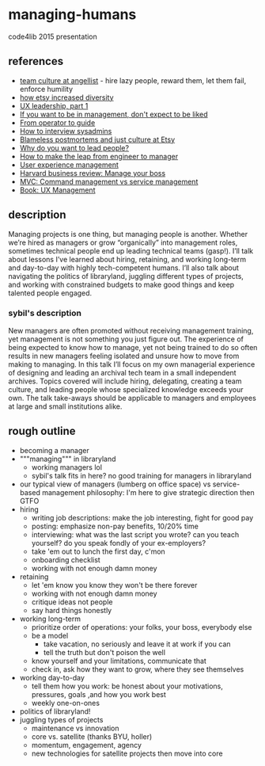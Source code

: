 managing-humans
===============

code4lib 2015 presentation

## references

- [team culture at angellist](http://www.slideshare.net/abstartups/dia01-02-keynotejoshuaslaytonangellistdoing-the-wrong-things-the-right-way) - hire lazy people, reward them, let them fail, enforce humility
- [how etsy increased diversity](https://www.youtube.com/watch?v=0D66GVc7ztA)
- [UX leadership, part 1](http://www.uxmatters.com/mt/archives/2014/12/ux-leadership-part-1-the-nature-of-great-leaders.php)
- [If you want to be in management, don't expect to be liked](http://dollymegan.com/if-you-want-to-be-in-management-dont-expect-to-be-liked/)
- [From operator to guide](http://sysadvent.blogspot.co.il/2014/12/day-8-from-operator-to-guide-lessons.html)
- [How to interview sysadmins](http://sysadvent.blogspot.co.il/2014/12/day-16-how-to-interview-systems.html)
- [Blameless postmortems and just culture at Etsy](https://codeascraft.com/2012/05/22/blameless-postmortems/)
- [Why do you want to lead people?](http://fractio.nl/2014/10/03/why-do-you-want-to-lead-people/)
- [How to make the leap from engineer to manager](http://blog.newrelic.com/2014/07/23/measuring-manager-success/)
- [User experience management](http://proquest.safaribooksonline.com/9780123854964)
- [Harvard business review: Manage your boss](https://hbr.org/2005/01/managing-your-boss)
- [MVC: Command management vs service management](https://modelviewculture.com/pieces/engineering-management-and-diversity)
- [Book: UX Management](http://proquest.safaribooksonline.com/book/web-development/usability/9780123854964)

## description

Managing projects is one thing, but managing people is another. Whether
we’re hired as managers or grow “organically” into management roles,
sometimes technical people end up leading technical teams (gasp!). I’ll
talk about lessons I’ve learned about hiring, retaining, and working
long-term and day-to-day with highly tech-competent humans. I’ll also
talk about navigating the politics of libraryland, juggling different
types of projects, and working with constrained budgets to make good
things and keep talented people engaged.

### sybil's description

New managers are often promoted without receiving management training,
yet management is not something you just figure out. The experience of
being expected to know how to manage, yet not being trained to do so
often results in new managers feeling isolated and unsure how to move
from making to managing. In this talk I’ll focus on my own managerial
experience of designing and leading an archival tech team in a small
independent archives. Topics covered will include hiring, delegating,
creating a team culture, and leading people whose specialized knowledge
exceeds your own. The talk take-aways should be applicable to managers
and employees at large and small institutions alike.

## rough outline

- becoming a manager
- """managing""" in libraryland
    + working managers lol
    + sybil's talk fits in here? no good training for managers in libraryland
- our typical view of managers (lumberg on office space) vs service-based management philosophy: I'm here to give strategic direction then GTFO
- hiring
    - writing job descriptions: make the job interesting, fight for good pay
    - posting: emphasize non-pay benefits, 10/20% time
    - interviewing: what was the last script you wrote? can you teach yourself? do you speak fondly of your ex-employers?
    - take 'em out to lunch the first day, c'mon
    - onboarding checklist
    - working with not enough damn money
- retaining
    - let 'em know you know they won't be there forever
    - working with not enough damn money
    - critique ideas not people
    - say hard things honestly
- working long-term
    - prioritize order of operations: your folks, your boss, everybody else
    - be a model
        - take vacation, no seriously and leave it at work if you can
        - tell the truth but don't poison the well
    - know yourself and your limitations, communicate that
    - check in, ask how they want to grow, where they see themselves
- working day-to-day
    - tell them how you work: be honest about your motivations, pressures, goals ,and how you work best
    - weekly one-on-ones
- politics of libraryland!
- juggling types of projects
    + maintenance vs innovation
    + core vs. satellite (thanks BYU, holler)
    + momentum, engagement, agency
    + new technologies for satellite projects then move into core

 